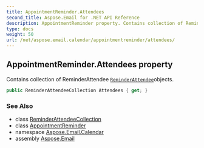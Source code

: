 ```yaml
---
title: AppointmentReminder.Attendees
second_title: Aspose.Email for .NET API Reference
description: AppointmentReminder property. Contains collection of ReminderAttendee ReminderAttendeeobjects
type: docs
weight: 50
url: /net/aspose.email.calendar/appointmentreminder/attendees/
---
```

## AppointmentReminder.Attendees property

Contains collection of ReminderAttendee [`ReminderAttendee`](../../reminderattendee/)objects.

```csharp
public ReminderAttendeeCollection Attendees { get; }
```

### See Also

* class [ReminderAttendeeCollection](../../reminderattendeecollection/)
* class [AppointmentReminder](../)
* namespace [Aspose.Email.Calendar](../../appointmentreminder/)
* assembly [Aspose.Email](../../../)


